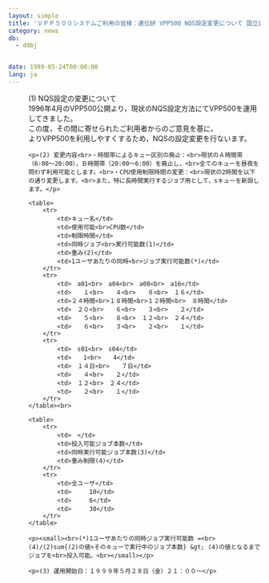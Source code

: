 ```yaml
---
layout: simple
title: 'ＶＰＰ５００システムご利用の皆様：遺伝研 VPP500 NQS設定変更について 国立遺伝学研究所電子計算機委員会　'
category: news
db:
  - ddbj


date: 1999-05-24T00:00:00
lang: ja
---
```


<dd>(1) NQS設定の変更について<br>1996年4月のVPP500公開より，現状のNQS設定方法にてVPP500を運用してきました。<br>この度，その間に寄せられたご利用者からのご意見を基に，<br>よりVPP500を利用しやすくするため，NQSの設定変更を行ないます。

    <p>(2) 変更内容<br>・時間帯によるキュー区別の廃止：<br>現状のＡ時間帯（6:00～20:00），Ｂ時間帯（20:00～6:00）を廃止し，<br>全てのキューを昼夜を問わず利用可能とします。<br>・CPU使用制限時間の変更：<br>現状の2時間を以下の通り変更します。<br>また，特に長時間実行するジョブ用として，sキューを新設します。</p>

    <table>
        <tr>
            <td>キュー名</td>
            <td>使用可能<br>CPU数</td>
            <td>制限時間</td>
            <td>同時ジョブ<br>実行可能数(1)</td>
            <td>重み(2)</td>
            <td>1ユーザあたりの同時<br>ジョブ実行可能数(*)</td>
        </tr>
        <tr>
            <td>　a01<br>　a04<br>　a08<br>　a16</td>
            <td>　　１<br>　　４<br>　　８<br>　１６</td>
            <td>２４時間<br>１８時間<br>１２時間<br>　８時間</td>
            <td>　２０<br>　　６<br>　　３<br>　　２</td>
            <td>　　５<br>　　８<br>　１２<br>　２４</td>
            <td>　　６<br>　　３<br>　　２<br>　　１</td>
        </tr>
        <tr>
            <td>　s01<br>　s04</td>
            <td>　　1<br>　　4</td>
            <td>　１４日<br>　　７日</td>
            <td>　　４<br>　　２</td>
            <td>　１２<br>　２４</td>
            <td>　　２<br>　　１</td>
        </tr>
    </table><br>

    <table>
        <tr>
            <td>　</td>
            <td>投入可能ジョブ本数</td>
            <td>同時実行可能ジョブ本数(3)</td>
            <td>重み制限(4)</td>
        </tr>
        <tr>
            <td>全ユーザ</td>
            <td>　　　10</td>
            <td>　　　6</td>
            <td>　　　30</td>
        </tr>
    </table>

    <p><small><br>(*)1ユーザあたりの同時ジョブ実行可能数 =<br>(4)/(2)sum{(2)の値×そのキューで実行中のジョブ本数} &gt; (4)の値となるまでジョブを<br>投入可能。<br></small></p>

    <p>(3) 運用開始日：１９９９年５月２８日（金）２１：００～</p>
</dd>
